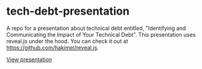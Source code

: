 # tech-debt-presentation
A repo for a presentation about technical debt entitled, "Identifying and Communicating the Impact of Your Technical Debt". This presentation uses reveal.js under the hood. You can check it out at https://github.com/hakimel/reveal.js.

[View presentation](http://htmlpreview.github.com/?https://github.com/rockhold/tech-debt-presentation/blob/master/reveal.js-3.2.0/index.html)

